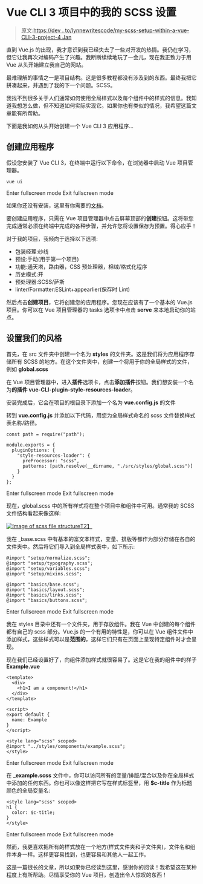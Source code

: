# Vue CLI 3 项目中的我的 SCSS 设置

> 原文:[https://dev . to/lynnewritescode/my-scss-setup-within-a-vue-CLI-3-project-4 Jan](https://dev.to/lynnewritescode/my-scss-setup-within-a-vue-cli-3-project-4jan)

直到 Vue.js 的出现，我才意识到我已经失去了一些对开发的热情。我仍在学习，但它让我再次对编码产生了兴趣。我断断续续地玩了一会儿，现在我正致力于用 Vue 从头开始建立我自己的网站。

最难理解的事情之一是项目结构。这是很多教程都没有涉及到的东西。最终我把它拼凑起来，并遇到了我的下一个问题。SCSS。

我找不到很多关于人们通常如何使用全局样式以及每个组件中的样式的信息。我知道我想怎么做，但不知道如何实际实现它。如果你也有类似的情况，我希望这篇文章能有所帮助。

下面是我如何从头开始创建一个 Vue CLI 3 应用程序...

## 创建应用程序

假设您安装了 Vue CLI 3，在终端中运行以下命令，在浏览器中启动 Vue 项目管理器。

```
vue ui 
```

Enter fullscreen mode Exit fullscreen mode

如果你还没有安装，这里有你需要的[文档](https://cli.vuejs.org/guide/installation.html)。

要创建应用程序，只需在 Vue 项目管理器中点击屏幕顶部的**创建**按钮。这将带您完成通常必须在终端中完成的各种步骤，并允许您将设置保存为预置。得心应手！

对于我的项目，我倾向于选择以下选项:

*   包装经理:纱线
*   预设:手动(用于第一个项目)
*   功能:通天塔，路由器，CSS 预处理器，棉绒/格式化程序
*   历史模式:开
*   预处理器:SCSS/萨斯
*   linter/Formatter:ESLint+appearlier(保存时 Lint)

然后点击**创建项目**，它将创建您的应用程序。您现在应该有了一个基本的 Vue.js 项目。你可以在 Vue 项目管理器的 tasks 选项卡中点击 **serve** 来本地启动你的站点。

## 设置我们的风格

首先，在 src 文件夹中创建一个名为 **styles** 的文件夹。这是我们将为应用程序存储所有 SCSS 的地方。在这个文件夹中，创建一个将用于你的全局样式的文件，例如 **global.scss**

在 Vue 项目管理器中，进入**插件**选项卡，点击**添加插件**按钮。我们想安装一个名为**的插件 vue-CLI-plugin-style-resources-loader**。

安装完成后，它会在项目的根目录下添加一个名为 **vue.config.js** 的文件

转到 **vue.config.js** 并添加以下代码，用您为全局样式命名的 scss 文件替换样式表名称/路径。

```
const path = require("path");

module.exports = {
  pluginOptions: {
    "style-resources-loader": {
      preProcessor: "scss",
      patterns: [path.resolve(__dirname, "./src/styles/global.scss")]
    }
  }
}; 
```

Enter fullscreen mode Exit fullscreen mode

现在，global.scss 中的所有样式将在整个项目中和组件中可用。通常我的 SCSS 文件结构看起来像这样:

[![Image of scss file structure](../Images/4b69e6390edaef75a61526df48371750.png)T2】](https://res.cloudinary.com/practicaldev/image/fetch/s--cnZWrzMn--/c_limit%2Cf_auto%2Cfl_progressive%2Cq_auto%2Cw_880/http://lynnefinnigan.com/static/img/styles.png)

我在 _base.scss 中有基本的富文本样式，变量、排版等都作为部分存储在各自的文件夹中。然后将它们导入到全局样式表中，如下所示:

```
@import "setup/normalize.scss";
@import "setup/typography.scss";
@import "setup/variables.scss";
@import "setup/mixins.scss";

@import "basics/base.scss";
@import "basics/layout.scss";
@import "basics/links.scss";
@import "basics/buttons.scss"; 
```

Enter fullscreen mode Exit fullscreen mode

我在 styles 目录中还有一个文件夹，用于存放组件。我在 Vue 中创建的每个组件都有自己的 scss 部分。Vue.js 的一个有用的特性是，你可以在 Vue 组件文件中添加样式，这些样式可以是**范围的**，这样它们只有在页面上呈现特定组件时才会呈现。

现在我们已经设置好了，向组件添加样式就很容易了。这是它在我的组件中的样子 **Example.vue**

```
<template>
  <div>
    <h1>I am a component!</h1>
  </div>
</template>

<script>
export default {
  name: Example
}
</script>

<style lang="scss" scoped>
@import "../styles/components/example.scss";
</style> 
```

Enter fullscreen mode Exit fullscreen mode

在 **_example.scss** 文件中，你可以访问所有的变量/排版/混合以及你在全局样式中添加的任何东西。你也可以像这样把它写在样式标签里，用 **$c-title** 作为标题颜色的全局变量名:

```
<style lang="scss" scoped>
h1 {
  color: $c-title;
}
</style> 
```

Enter fullscreen mode Exit fullscreen mode

然而，我更喜欢把所有的样式放在一个地方(样式文件夹和子文件夹)，文件名和组件本身一样。这样更容易找到，也更容易和其他人一起工作。

这是一篇很长的文章，所以如果你已经读到这里，感谢你的阅读！我希望这在某种程度上有所帮助。尽情享受你的 Vue 项目，创造出令人惊叹的东西！
